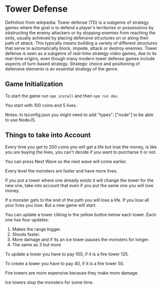 # Tower Defense

Definition from wikipedia: Tower defense (TD) is a subgenre of strategy games where the goal is to defend a player's territories or possessions by obstructing the enemy attackers or by stopping enemies from reaching the exits, usually achieved by placing defensive structures on or along their path of attack. This typically means building a variety of different structures that serve to automatically block, impede, attack or destroy enemies. Tower defense is seen as a subgenre of real-time strategy video games, due to its real-time origins, even though many modern tower defense games include aspects of turn-based strategy. Strategic choice and positioning of defensive elements is an essential strategy of the genre.

## Game Initialization

To start the game run `npm install` and then `npm run dev`.

You start with 100 coins and 5 lives.

Notes: In tsconfig.json you might need to add "types": ["node"] to be able to use NodeJS.

## Things to take into Account

Every time you get to 200 coins you will get a life but lose the money, is like you are buying the lives, you can't decide if you want to purcharse it or not.

You can press Next Wave so the next wave will come earlier.

Every level the monsters are faster and have more lives.

If you put a tower where one already exists it will change the tower for the new one, take into account that even if you put the same one you will lose money.

If a monster gets to the end of the path you will lose a life. If you lose all your lives you lose. But a new game will start.

You can update a tower cliking in the yellow button below each tower. Each one has four updates: 
1. Makes the range bigger.
2. Shoots faster.
3. More damage and if its an ice tower pauses the monsters for longer.
4. The same as 3 but more

To update a tower you have to pay 100, if it is a fire tower 125.

To create a tower you have to pay 40, if it is a fire tower 50.

Fire towers are more expensive because they make more damage.

Ice towers stop the monsters for some time.
